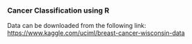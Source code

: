 ### Cancer Classification using R
Data can be downloaded from the following link: https://www.kaggle.com/uciml/breast-cancer-wisconsin-data
